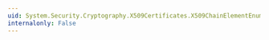 ```yaml
---
uid: System.Security.Cryptography.X509Certificates.X509ChainElementEnumerator
internalonly: False
---
```

